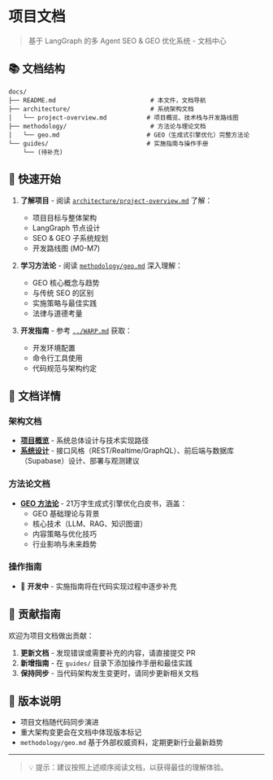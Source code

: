 # 项目文档

> 基于 LangGraph 的多 Agent SEO & GEO 优化系统 - 文档中心

## 📚 文档结构

```
docs/
├── README.md                          # 本文件，文档导航
├── architecture/                      # 系统架构文档
│   └── project-overview.md           # 项目概览、技术栈与开发路线图
├── methodology/                       # 方法论与理论文档
│   └── geo.md                        # GEO（生成式引擎优化）完整方法论
└── guides/                           # 实施指南与操作手册
    └── (待补充)
```

## 🚀 快速开始

1. **了解项目** - 阅读 [`architecture/project-overview.md`](architecture/project-overview.md) 了解：
   - 项目目标与整体架构
   - LangGraph 节点设计
   - SEO & GEO 子系统规划
   - 开发路线图 (M0-M7)

2. **学习方法论** - 阅读 [`methodology/geo.md`](methodology/geo.md) 深入理解：
   - GEO 核心概念与趋势 
   - 与传统 SEO 的区别
   - 实施策略与最佳实践
   - 法律与道德考量

3. **开发指南** - 参考 [`../WARP.md`](../WARP.md) 获取：
   - 开发环境配置
   - 命令行工具使用
   - 代码规范与架构约定

## 📖 文档详情

### 架构文档
- **[项目概览](architecture/project-overview.md)** - 系统总体设计与技术实现路径
- **[系统设计](architecture/system-design.md)** - 接口风格（REST/Realtime/GraphQL）、前后端与数据库（Supabase）设计、部署与观测建议

### 方法论文档  
- **[GEO 方法论](methodology/geo.md)** - 21万字生成式引擎优化白皮书，涵盖：
  - GEO 基础理论与背景
  - 核心技术（LLM、RAG、知识图谱）
  - 内容策略与优化技巧
  - 行业影响与未来趋势

### 操作指南
- 🚧 **开发中** - 实施指南将在代码实现过程中逐步补充

## 🤝 贡献指南

欢迎为项目文档做出贡献：

1. **更新文档** - 发现错误或需要补充的内容，请直接提交 PR
2. **新增指南** - 在 `guides/` 目录下添加操作手册和最佳实践
3. **保持同步** - 当代码架构发生变更时，请同步更新相关文档

## 📝 版本说明

- 项目文档随代码同步演进
- 重大架构变更会在文档中体现版本标记
- `methodology/geo.md` 基于外部权威资料，定期更新行业最新趋势

---

> 💡 提示：建议按照上述顺序阅读文档，以获得最佳的理解体验。
